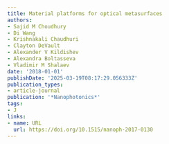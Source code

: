 ```yaml
---
title: Material platforms for optical metasurfaces
authors:
- Sajid M Choudhury
- Di Wang
- Krishnakali Chaudhuri
- Clayton DeVault
- Alexander V Kildishev
- Alexandra Boltasseva
- Vladimir M Shalaev
date: '2018-01-01'
publishDate: '2025-03-19T08:17:29.056333Z'
publication_types:
- article-journal
publication: '*Nanophotonics*'
tags:
- J
links:
- name: URL
  url: https://doi.org/10.1515/nanoph-2017-0130
---
```

